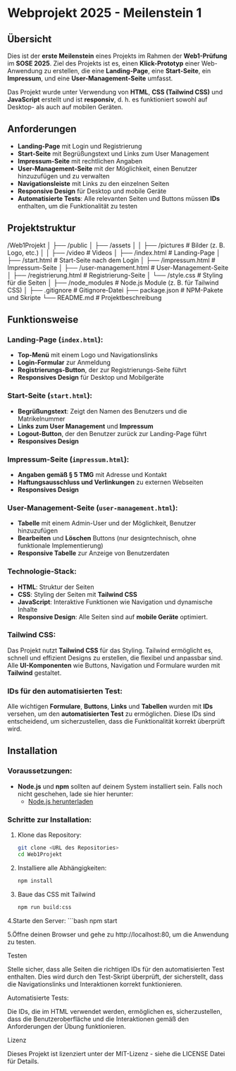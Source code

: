 # Webprojekt 2025 - Meilenstein 1

## Übersicht
Dies ist der **erste Meilenstein** eines Projekts im Rahmen der **Web1-Prüfung** im **SOSE 2025**. Ziel des Projekts ist es, einen **Klick-Prototyp** einer Web-Anwendung zu erstellen, die eine **Landing-Page**, eine **Start-Seite**, ein **Impressum**, und eine **User-Management-Seite** umfasst.

Das Projekt wurde unter Verwendung von **HTML**, **CSS (Tailwind CSS)** und **JavaScript** erstellt und ist **responsiv**, d. h. es funktioniert sowohl auf Desktop- als auch auf mobilen Geräten.

## Anforderungen
- **Landing-Page** mit Login und Registrierung
- **Start-Seite** mit Begrüßungstext und Links zum User Management
- **Impressum-Seite** mit rechtlichen Angaben
- **User-Management-Seite** mit der Möglichkeit, einen Benutzer hinzuzufügen und zu verwalten
- **Navigationsleiste** mit Links zu den einzelnen Seiten
- **Responsive Design** für Desktop und mobile Geräte
- **Automatisierte Tests**: Alle relevanten Seiten und Buttons müssen **IDs** enthalten, um die Funktionalität zu testen

## Projektstruktur
/Web1Projekt
│
├── /public
│   ├── /assets
│   │   ├── /pictures           # Bilder (z. B. Logo, etc.)
│   │   ├── /video              # Videos
│   ├── /index.html             # Landing-Page
│   ├── /start.html             # Start-Seite nach dem Login
│   ├── /impressum.html         # Impressum-Seite
│   ├── /user-management.html  # User-Management-Seite
│   ├── /registrierung.html     # Registrierung-Seite
│   └── /style.css              # Styling für die Seiten
│
├── /node_modules               # Node.js Module (z. B. für Tailwind CSS)
│
├── .gitignore                  # Gitignore-Datei
├── package.json                # NPM-Pakete und Skripte
└── README.md                   # Projektbeschreibung

## Funktionsweise

### Landing-Page (`index.html`):
- **Top-Menü** mit einem Logo und Navigationslinks
- **Login-Formular** zur Anmeldung
- **Registrierungs-Button**, der zur Registrierungs-Seite führt
- **Responsives Design** für Desktop und Mobilgeräte

### Start-Seite (`start.html`):
- **Begrüßungstext**: Zeigt den Namen des Benutzers und die Matrikelnummer
- **Links zum User Management** und **Impressum**
- **Logout-Button**, der den Benutzer zurück zur Landing-Page führt
- **Responsives Design**

### Impressum-Seite (`impressum.html`):
- **Angaben gemäß § 5 TMG** mit Adresse und Kontakt
- **Haftungsausschluss und Verlinkungen** zu externen Webseiten
- **Responsives Design**

### User-Management-Seite (`user-management.html`):
- **Tabelle** mit einem Admin-User und der Möglichkeit, Benutzer hinzuzufügen
- **Bearbeiten** und **Löschen** Buttons (nur designtechnisch, ohne funktionale Implementierung)
- **Responsive Tabelle** zur Anzeige von Benutzerdaten

### Technologie-Stack:
- **HTML**: Struktur der Seiten
- **CSS**: Styling der Seiten mit **Tailwind CSS**
- **JavaScript**: Interaktive Funktionen wie Navigation und dynamische Inhalte
- **Responsive Design**: Alle Seiten sind auf **mobile Geräte** optimiert.

### Tailwind CSS:
Das Projekt nutzt **Tailwind CSS** für das Styling. Tailwind ermöglicht es, schnell und effizient Designs zu erstellen, die flexibel und anpassbar sind. Alle **UI-Komponenten** wie Buttons, Navigation und Formulare wurden mit **Tailwind** gestaltet.

### IDs für den automatisierten Test:
Alle wichtigen **Formulare**, **Buttons**, **Links** und **Tabellen** wurden mit **IDs** versehen, um den **automatisierten Test** zu ermöglichen. Diese IDs sind entscheidend, um sicherzustellen, dass die Funktionalität korrekt überprüft wird.

## Installation

### Voraussetzungen:
- **Node.js** und **npm** sollten auf deinem System installiert sein. Falls noch nicht geschehen, lade sie hier herunter:
  - [Node.js herunterladen](https://nodejs.org/)

### Schritte zur Installation:
1. Klone das Repository:
   ```bash
   git clone <URL des Repositories>
   cd Web1Projekt

2.	Installiere alle Abhängigkeiten:
    ```bash
    npm install

3. Baue das CSS mit Tailwind
    ```bash
    npm run build:css

4.Starte den Server:
    ```bash
    npm start

5.Öffne deinen Browser und gehe zu http://localhost:80, um die Anwendung zu testen.

Testen

Stelle sicher, dass alle Seiten die richtigen IDs für den automatisierten Test enthalten. Dies wird durch den Test-Skript überprüft, der sicherstellt, dass die Navigationslinks und Interaktionen korrekt funktionieren.

Automatisierte Tests:

Die IDs, die im HTML verwendet werden, ermöglichen es, sicherzustellen, dass die Benutzeroberfläche und die Interaktionen gemäß den Anforderungen der Übung funktionieren.

Lizenz

Dieses Projekt ist lizenziert unter der MIT-Lizenz - siehe die LICENSE Datei für Details.
